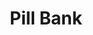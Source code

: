 ---
hackday: 26-london
title: Pill Bank
summary: The Pill Bank is an initiative that improves drug disposal and recycling
  in the UK in order to reduce waste and protect patient safety.
thumbnail: pill_bank.png
team:
- Rachel Djangmah
- Hemakala Mogan
links:
  presentation: https://docs.google.com/presentation/d/1CCMseTVxCLlr84NHAvP53-BhJbMm_pD5VQH4EbJdoVU/edit?usp=sharing
---